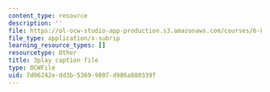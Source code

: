 ```yaml
---
content_type: resource
description: ''
file: https://ol-ocw-studio-app-production.s3.amazonaws.com/courses/6-832-underactuated-robotics-spring-2009/7d06242edd3b53699807d986a880339f_7la43dvoLh0.vtt
file_type: application/x-subrip
learning_resource_types: []
resourcetype: Other
title: 3play caption file
type: OCWFile
uid: 7d06242e-dd3b-5369-9807-d986a880339f
---
```

